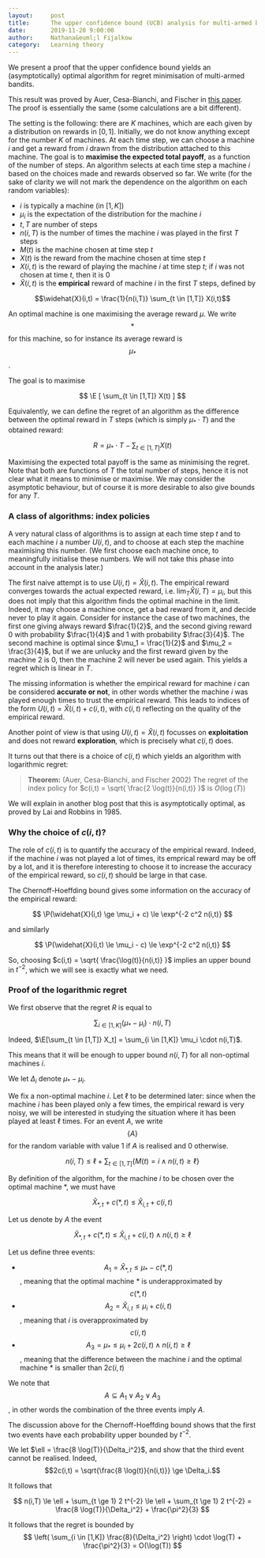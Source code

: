 ```yaml
---
layout:     post
title:      The upper confidence bound (UCB) analysis for multi-armed bandits 
date:       2019-11-20 9:00:00
author:     Nathana&euml;l Fijalkow
category:   Learning theory
---
```


<script type="text/x-mathjax-config">
MathJax.Hub.Config({
  TeX: {
    Macros: {
      R: "{\\mathbb{R}}",
      Q: "{\\mathbb{Q}}",
      N: "{\\mathbb{N}}",
      Z: "{\\mathbb{Z}}",
      A: "{\\mathcal{A}}",
      B: "{\\mathcal{B}}",
      E: "{\\mathbb{E}}",
      P: "{\\mathbb{P}}",
    }
  }
});
</script>

<p class="intro"><span class="dropcap">W</span>e present a proof that the upper confidence bound yields an (asymptotically) optimal algorithm for regret minimisation of multi-armed bandits.</p>

This result was proved by Auer, Cesa-Bianchi, and Fischer in [this paper](http://homes.di.unimi.it/cesa-bianchi/Pubblicazioni/ml-02.pdf). 
The proof is essentially the same (some calculations are a bit different).

The setting is the following: there are $K$ machines, which are each given by a distribution on rewards in $[0,1]$.
Initially, we do not know anything except for the number $K$ of machines.
At each time step, we can choose a machine $i$ and get a reward from $i$ drawn from the distribution attached to this machine. 
The goal is to **maximise the expected total payoff**, as a function of the number of steps.
An algorithm selects at each time step a machine $i$ based on the choices made and rewards observed so far. 
We write (for the sake of clarity we will not mark the dependence on the algorithm on each random variables):
* $i$ is typically a machine (in $[1,K]$)
* $\mu_i$ is the expectation of the distribution for the machine $i$
* $t,T$ are number of steps
* $n(i,T)$ is the number of times the machine $i$ was played in the first $T$ steps
* $M(t)$ is the machine chosen at time step $t$
* $X(t)$ is the reward from the machine chosen at time step $t$
* $X(i,t)$ is the reward of playing the machine $i$ at time step $t$; if $i$ was not chosen at time $t$, then it is $0$
* $\widehat{X}(i,t)$ is the **empirical** reward of machine $i$ in the first $T$ steps, defined by

$$\widehat{X}(i,t) = \frac{1}{n(i,T)} \sum_{t \in [1,T]} X(i,t)$$

An optimal machine is one maximising the average reward $\mu$. 
We write $$*$$ for this machine, so for instance its average reward is $$\mu_{*}$$.

The goal is to maximise

$$
\E [ \sum_{t \in [1,T]} X(t) ]
$$

Equivalently, we can define the regret of an algorithm 
as the difference between the optimal reward in $T$ steps (which is simply $\mu_* \cdot T$) and the obtained reward:

$$
R = \mu_* \cdot T - \sum_{t \in [1,T]} X(t)
$$

Maximising the expected total payoff is the same as minimising the regret.
Note that both are functions of $T$ the total number of steps, hence it is not clear what it means to minimise or maximise.
We may consider the asymptotic behaviour, but of course it is more desirable to also give bounds for any $T$.

### A class of algorithms: index policies

A very natural class of algorithms is to assign at each time step $t$ and to each machine $i$ a number $U(i,t)$, 
and to choose at each step the machine maximising this number.
(We first choose each machine once, to meaningfully initialise these numbers. We will not take this phase into account in the analysis later.)

The first naive attempt is to use $U(i,t) = \widehat{X}(i,t)$.
The empirical reward converges towards the actual expected reward, i.e. $\lim_T \widehat{X}(i,T) = \mu_i$,
but this does not imply that this algorithm finds the optimal machine in the limit.
Indeed, it may choose a machine once, get a bad reward from it, and decide never to play it again.
Consider for instance the case of two machines, the first one giving always reward $\frac{1}{2}$, and the second giving reward $0$ with probability $\frac{1}{4}$
and $1$ with probability $\frac{3}{4}$. The second machine is optimal since $\mu_1 = \frac{1}{2}$ and $\mu_2 = \frac{3}{4}$, but if we are unlucky and the first reward given by the machine $2$ is $0$,
then the machine $2$ will never be used again. This yields a regret which is linear in $T$.

The missing information is whether the empirical reward for machine $i$ can be considered **accurate or not**, in other words whether the machine $i$ was played enough times to trust the empirical reward.
This leads to indices of the form $U(i,t) = \widehat{X}(i,t) + c(i,t)$, with $c(i,t)$ reflecting on the quality of the empirical reward.

Another point of view is that using $U(i,t) = \widehat{X}(i,t)$ focusses on **exploitation** and does not reward **exploration**, which is precisely what $c(i,t)$ does.

It turns out that there is a choice of $c(i,t)$ which yields an algorithm with logarithmic regret:

> **Theorem:** (Auer, Cesa-Bianchi, and Fischer 2002)
The regret of the index policy for $c(i,t) = \sqrt{ \frac{2 \log(t)}{n(i,t)} }$ is $O(\log(T))$

We will explain in another blog post that this is asymptotically optimal, as proved by Lai and Robbins in 1985.

### Why the choice of $c(i,t)$?

The role of $c(i,t)$ is to quantify the accuracy of the empirical reward.
Indeed, if the machine $i$ was not played a lot of times, its emprical reward may be off by a lot, 
and it is therefore interesting to choose it to increase the accuracy of the empirical reward, so $c(i,t)$ should be large in that case.

The Chernoff-Hoeffding bound gives some information on the accuracy of the empirical reward:

$$
\P(\widehat{X}(i,t) \ge \mu_i + c) \le \exp^{-2 c^2 n(i,t)}
$$

and similarly

$$
\P(\widehat{X}(i,t) \le \mu_i - c) \le \exp^{-2 c^2 n(i,t)}
$$

So, choosing $c(i,t) = \sqrt{ \frac{\log(t)}{n(i,t)} }$ implies an upper bound in $t^{-2}$, which we will see is exactly what we need.

### Proof of the logarithmic regret

We first observe that the regret $R$ is equal to

$$
\sum_{i \in [1,K]} (\mu_* - \mu_i) \cdot n(i,T)
$$

Indeed, $\E[\sum_{t \in [1,T]} X_t] = \sum_{i \in [1,K]} \mu_i \cdot n(i,T)$.

This means that it will be enough to upper bound $n(i,T)$ for all non-optimal machines $i$.

We let $\Delta_i$ denote $\mu_* - \mu_i$.

We fix a non-optimal machine $i$. 
Let $\ell$ to be determined later: since when the machine $i$ has been played only a few times, the empirical reward is very noisy,
we will be interested in studying the situation where it has been played at least $\ell$ times.
For an event $A$, we write $$\{A\}$$ for the random variable with value $1$ if $A$ is realised and $0$ otherwise. 

$$
n(i,T) \le \ell + \sum_{t \in [1,T]} \{M(t) = i \wedge n(i,t) \ge \ell\}
$$

By definition of the algorithm, for the machine $i$ to be chosen over the optimal machine $*$, we must have

$$
\widehat{X}_{*,t} + c(*,t) \le \widehat{X}_{i,t} + c(i,t)
$$

Let us denote by $A$ the event

$$
\widehat{X}_{*,t} + c(*,t) \le \widehat{X}_{i,t} + c(i,t) \wedge n(i,t) \ge \ell
$$

Let us define three events:
* $$A_1 = \widehat{X}_{*,t} \le \mu_{*} - c(*,t)$$, meaning that the optimal machine $*$ is underapproximated by $$c(*,t)$$
* $$A_2 = \widehat{X}_{i,t} \le \mu_i + c(i,t)$$, meaning that $i$ is overapproximated by $$c(i,t)$$
* $$A_3 = \mu_* \le \mu_i + 2 c(i,t) \wedge n(i,t) \ge \ell$$, meaning that the difference between the machine $i$ and the optimal machine $*$ is smaller than $2 c(i,t)$

We note that $$A \subseteq A_1 \vee A_2 \vee A_3$$, in other words the combination of the three events imply $A$.

The discussion above for the Chernoff-Hoeffding bound shows that the first two events have each probability upper bounded by $t^{-2}$.

We let $\ell = \frac{8 \log(T)}{\Delta_i^2}$, and show that the third event cannot be realised.
Indeed, 
$$2c(i,t) = \sqrt{\frac{8 \log(t)}{n(i,t)}} \ge \Delta_i.$$

It follows that

$$
n(i,T) \le \ell + \sum_{t \ge 1} 2 t^{-2} \le \ell + \sum_{t \ge 1} 2 t^{-2} = \frac{8 \log(T)}{\Delta_i^2} + \frac{\pi^2}{3}
$$

It follows that the regret is bounded by 
$$
\left( \sum_{i \in [1,K]} \frac{8}{\Delta_i^2} \right) \cdot \log(T) + \frac{\pi^2}{3} = O(\log(T))
$$

